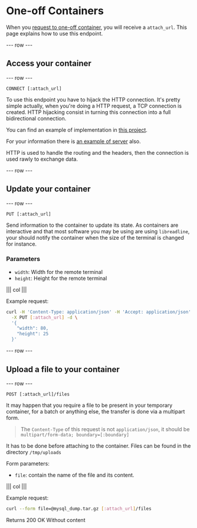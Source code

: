 # One-off Containers

When you [request to one-off container](/apps.html#run-a-one-off-container),
you will receive a `attach_url`. This page explains how to use this endpoint.

--- row ---

## Access your container

--- row ---

`CONNECT [:attach_url]`

To use this endpoint you have to hijack the HTTP connection. It's pretty simple
actually, when you're doing a HTTP request, a TCP connection is created. HTTP
hijacking consist in turning this connection into a full bidirectional
connection.

You can find an example of implementation in [this
project](https://github.com/Soulou/go-http-hijack-client).

For your information there is [an example of
server](https://github.com/Soulou/go-http-echo-hijack) also.

HTTP is used to handle the routing and the headers, then the connection is used
rawly to exchange data.

--- row ---

## Update your container

--- row ---

`PUT [:attach_url]`

Send information to the container to update its state. As containers are
interactive and that most software you may be using are using `libreadline`,
your should notify the container when the size of the terminal is changed for
instance.

### Parameters

* `width`: Width for the remote terminal
* `height`: Height for the remote terminal

||| col |||

Example request:

```sh
curl -H 'Content-Type: application/json' -H 'Accept: application/json' \
  -X PUT [:attach_url] -d \
  '{
    "width": 80,
    "height": 25
  }'
```


--- row ---

## Upload a file to your container

--- row ---

`POST [:attach_url]/files`

It may happen that you require a file to be present in your temporary
container, for a batch or anything else, the transfer is done via a
multipart form.

<blockquote>
  The <code>Content-Type</code> of this request is not <code>application/json</code>, it should be <code>multipart/form-data; boundary=[:boundary]</code>
</blockquote>

It has to be done before attaching to the container. Files can be found in the directory `/tmp/uploads`

Form parameters:

* `file`: contain the name of the file and its content.

||| col |||

Example request:

```sh
curl --form file=@mysql_dump.tar.gz [:attach_url]/files
```

Returns 200 OK Without content
